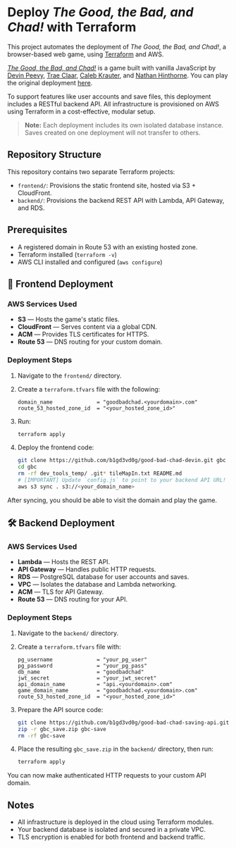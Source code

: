 # Deploy _The Good, the Bad, and Chad!_ with Terraform

This project automates the deployment of _The Good, the Bad, and Chad!_, a browser-based web game, using [Terraform](https://www.terraform.io) and AWS.

[_The Good, the Bad, and Chad!_](https://github.com/b1gd3vd0g/good-bad-chad-devin) is a game built with vanilla JavaScript by [Devin Peevy](https://github.com/b1gd3vd0g), [Trae Claar](https://github.com/tclaar), [Caleb Krauter](https://github.com/calebkrauter), and [Nathan Hinthorne](https://github.com/NathanHinthorne). You can play the original deployment [here](https://goodbadchad.bigdevdog.com).

To support features like user accounts and save files, this deployment includes a RESTful backend API. All infrastructure is provisioned on AWS using Terraform in a cost-effective, modular setup.

> **Note:** Each deployment includes its own isolated database instance. Saves created on one deployment will not transfer to others.

## Repository Structure

This repository contains two separate Terraform projects:

- `frontend/`: Provisions the static frontend site, hosted via S3 + CloudFront.
- `backend/`: Provisions the backend REST API with Lambda, API Gateway, and RDS.

## Prerequisites

- A registered domain in Route 53 with an existing hosted zone.
- Terraform installed (`terraform -v`)
- AWS CLI installed and configured (`aws configure`)

## 🚀 Frontend Deployment

### AWS Services Used

- **S3** — Hosts the game's static files.
- **CloudFront** — Serves content via a global CDN.
- **ACM** — Provides TLS certificates for HTTPS.
- **Route 53** — DNS routing for your custom domain.

### Deployment Steps

1. Navigate to the `frontend/` directory.
2. Create a `terraform.tfvars` file with the following:

   ```hcl
   domain_name              = "goodbadchad.<yourdomain>.com"
   route_53_hosted_zone_id  = "<your_hosted_zone_id>"
   ```

3. Run:

   ```bash
   terraform apply
   ```

4. Deploy the frontend code:

   ```bash
   git clone https://github.com/b1gd3vd0g/good-bad-chad-devin.git gbc
   cd gbc
   rm -rf dev_tools_temp/ .git* tileMapIn.txt README.md
   # [IMPORTANT] Update `config.js` to point to your backend API URL!
   aws s3 sync . s3://<your_domain_name>
   ```

After syncing, you should be able to visit the domain and play the game.

## 🛠️ Backend Deployment

### AWS Services Used

- **Lambda** — Hosts the REST API.
- **API Gateway** — Handles public HTTP requests.
- **RDS** — PostgreSQL database for user accounts and saves.
- **VPC** — Isolates the database and Lambda networking.
- **ACM** — TLS for API Gateway.
- **Route 53** — DNS routing for your API.

### Deployment Steps

1. Navigate to the `backend/` directory.
2. Create a `terraform.tfvars` file with:

   ```hcl
   pg_username              = "your_pg_user"
   pg_password              = "your_pg_pass"
   db_name                  = "goodbadchad"
   jwt_secret               = "your_jwt_secret"
   api_domain_name          = "api.<yourdomain>.com"
   game_domain_name         = "goodbadchad.<yourdomain>.com"
   route_53_hosted_zone_id  = "<your_hosted_zone_id>"
   ```

3. Prepare the API source code:

   ```bash
   git clone https://github.com/b1gd3vd0g/good-bad-chad-saving-api.git gbc-save
   zip -r gbc_save.zip gbc-save
   rm -rf gbc-save
   ```

4. Place the resulting `gbc_save.zip` in the `backend/` directory, then run:

   ```bash
   terraform apply
   ```

You can now make authenticated HTTP requests to your custom API domain.

## Notes

- All infrastructure is deployed in the cloud using Terraform modules.
- Your backend database is isolated and secured in a private VPC.
- TLS encryption is enabled for both frontend and backend traffic.
